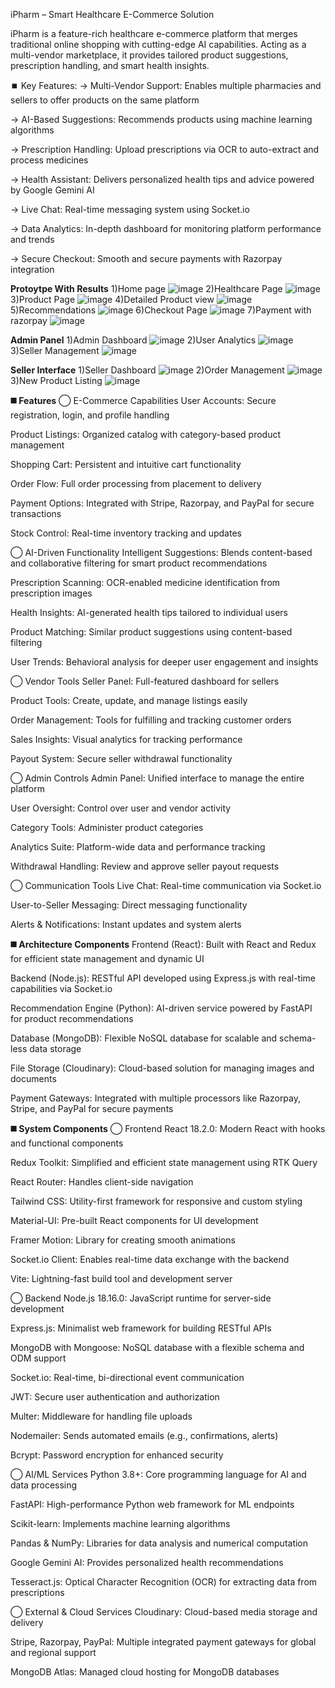 iPharm – Smart Healthcare E-Commerce Solution

iPharm is a feature-rich healthcare e-commerce platform that merges traditional online shopping with cutting-edge AI capabilities. Acting as a multi-vendor marketplace, it provides tailored product suggestions, prescription handling, and smart health insights.

⏹️ Key Features:
-> Multi-Vendor Support: Enables multiple pharmacies and sellers to offer products on the same platform

-> AI-Based Suggestions: Recommends products using machine learning algorithms

-> Prescription Handling: Upload prescriptions via OCR to auto-extract and process medicines

-> Health Assistant: Delivers personalized health tips and advice powered by Google Gemini AI

-> Live Chat: Real-time messaging system using Socket.io

-> Data Analytics: In-depth dashboard for monitoring platform performance and trends

-> Secure Checkout: Smooth and secure payments with Razorpay integration

**Protoytpe With Results**
1️)Home page
![image](https://github.com/user-attachments/assets/481c7049-d313-4115-8f18-2756f6199227)
2)Healthcare Page
![image](https://github.com/user-attachments/assets/de9dcf55-1fe5-403a-b987-c1fa8e14fcdf)
3)Product Page
![image](https://github.com/user-attachments/assets/9f456985-b162-41b2-803c-977f2e1de4ab)
4)Detailed Product view
![image](https://github.com/user-attachments/assets/9d05c83a-e2b5-4dba-bf48-1a148aa95115)
5)Recommendations
![image](https://github.com/user-attachments/assets/2b36daf2-5222-42ac-a857-29566cab1870)
6)Checkout Page
![image](https://github.com/user-attachments/assets/544d742f-2981-4439-a0bc-d1a9c31f550d)
7)Payment with razorpay
![image](https://github.com/user-attachments/assets/c4366b92-d3a1-4981-bbfe-40fa92500152)

**Admin Panel**
1)Admin Dashboard
![image](https://github.com/user-attachments/assets/fb7bb058-5272-462c-b6aa-cd71ceefe585)
2)User Analytics
![image](https://github.com/user-attachments/assets/1a7a4850-a425-4e04-bfb3-a36225f2420d)
3)Seller Management
![image](https://github.com/user-attachments/assets/931643d2-d97e-45f4-9db7-efdb856cac35)

**Seller Interface**
1)Seller Dashboard
![image](https://github.com/user-attachments/assets/4ef3648d-5fec-403a-8d89-9e6a2e71cd84)
2)Order Management 
![image](https://github.com/user-attachments/assets/a5a606c0-028b-4b9c-8735-9eda034ddb71)
3)New Product Listing
![image](https://github.com/user-attachments/assets/5350d264-04a0-4a6d-bd25-aa8d19bab163)

**◼️ Features**
◯ E-Commerce Capabilities
User Accounts: Secure registration, login, and profile handling

Product Listings: Organized catalog with category-based product management

Shopping Cart: Persistent and intuitive cart functionality

Order Flow: Full order processing from placement to delivery

Payment Options: Integrated with Stripe, Razorpay, and PayPal for secure transactions

Stock Control: Real-time inventory tracking and updates

◯ AI-Driven Functionality
Intelligent Suggestions: Blends content-based and collaborative filtering for smart product recommendations

Prescription Scanning: OCR-enabled medicine identification from prescription images

Health Insights: AI-generated health tips tailored to individual users

Product Matching: Similar product suggestions using content-based filtering

User Trends: Behavioral analysis for deeper user engagement and insights

◯ Vendor Tools
Seller Panel: Full-featured dashboard for sellers

Product Tools: Create, update, and manage listings easily

Order Management: Tools for fulfilling and tracking customer orders

Sales Insights: Visual analytics for tracking performance

Payout System: Secure seller withdrawal functionality

◯ Admin Controls
Admin Panel: Unified interface to manage the entire platform

User Oversight: Control over user and vendor activity

Category Tools: Administer product categories

Analytics Suite: Platform-wide data and performance tracking

Withdrawal Handling: Review and approve seller payout requests

◯ Communication Tools
Live Chat: Real-time communication via Socket.io

User-to-Seller Messaging: Direct messaging functionality

Alerts & Notifications: Instant updates and system alerts

**◼️ Architecture Components**
Frontend (React): Built with React and Redux for efficient state management and dynamic UI

Backend (Node.js): RESTful API developed using Express.js with real-time capabilities via Socket.io

Recommendation Engine (Python): AI-driven service powered by FastAPI for product recommendations

Database (MongoDB): Flexible NoSQL database for scalable and schema-less data storage

File Storage (Cloudinary): Cloud-based solution for managing images and documents

Payment Gateways: Integrated with multiple processors like Razorpay, Stripe, and PayPal for secure payments

**◼️ System Components**
◯ Frontend
React 18.2.0: Modern React with hooks and functional components

Redux Toolkit: Simplified and efficient state management using RTK Query

React Router: Handles client-side navigation

Tailwind CSS: Utility-first framework for responsive and custom styling

Material-UI: Pre-built React components for UI development

Framer Motion: Library for creating smooth animations

Socket.io Client: Enables real-time data exchange with the backend

Vite: Lightning-fast build tool and development server

◯ Backend
Node.js 18.16.0: JavaScript runtime for server-side development

Express.js: Minimalist web framework for building RESTful APIs

MongoDB with Mongoose: NoSQL database with a flexible schema and ODM support

Socket.io: Real-time, bi-directional event communication

JWT: Secure user authentication and authorization

Multer: Middleware for handling file uploads

Nodemailer: Sends automated emails (e.g., confirmations, alerts)

Bcrypt: Password encryption for enhanced security

◯ AI/ML Services
Python 3.8+: Core programming language for AI and data processing

FastAPI: High-performance Python web framework for ML endpoints

Scikit-learn: Implements machine learning algorithms

Pandas & NumPy: Libraries for data analysis and numerical computation

Google Gemini AI: Provides personalized health recommendations

Tesseract.js: Optical Character Recognition (OCR) for extracting data from prescriptions

◯ External & Cloud Services
Cloudinary: Cloud-based media storage and delivery

Stripe, Razorpay, PayPal: Multiple integrated payment gateways for global and regional support

MongoDB Atlas: Managed cloud hosting for MongoDB databases





